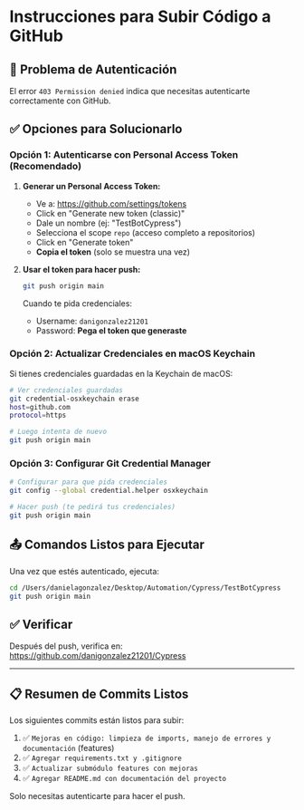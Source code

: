# Instrucciones para Subir Código a GitHub

## 🔐 Problema de Autenticación

El error `403 Permission denied` indica que necesitas autenticarte correctamente con GitHub.

## ✅ Opciones para Solucionarlo

### Opción 1: Autenticarse con Personal Access Token (Recomendado)

1. **Generar un Personal Access Token:**
   - Ve a: https://github.com/settings/tokens
   - Click en "Generate new token (classic)"
   - Dale un nombre (ej: "TestBotCypress")
   - Selecciona el scope `repo` (acceso completo a repositorios)
   - Click en "Generate token"
   - **Copia el token** (solo se muestra una vez)

2. **Usar el token para hacer push:**
   ```bash
   git push origin main
   ```
   
   Cuando te pida credenciales:
   - Username: `danigonzalez21201`
   - Password: **Pega el token que generaste**

### Opción 2: Actualizar Credenciales en macOS Keychain

Si tienes credenciales guardadas en la Keychain de macOS:

```bash
# Ver credenciales guardadas
git credential-osxkeychain erase
host=github.com
protocol=https

# Luego intenta de nuevo
git push origin main
```

### Opción 3: Configurar Git Credential Manager

```bash
# Configurar para que pida credenciales
git config --global credential.helper osxkeychain

# Hacer push (te pedirá tus credenciales)
git push origin main
```

## 📤 Comandos Listos para Ejecutar

Una vez que estés autenticado, ejecuta:

```bash
cd /Users/danielagonzalez/Desktop/Automation/Cypress/TestBotCypress
git push origin main
```

## ✅ Verificar

Después del push, verifica en: https://github.com/danigonzalez21201/Cypress

---

## 📋 Resumen de Commits Listos

Los siguientes commits están listos para subir:

1. ✅ `Mejoras en código: limpieza de imports, manejo de errores y documentación` (features)
2. ✅ `Agregar requirements.txt y .gitignore`
3. ✅ `Actualizar submódulo features con mejoras`
4. ✅ `Agregar README.md con documentación del proyecto`

Solo necesitas autenticarte para hacer el push.

